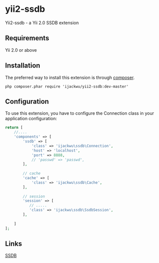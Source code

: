 # yii2-ssdb #

Yii2-ssdb - a Yii 2.0 SSDB extension

## Requirements ##

Yii 2.0 or above

## Installation ##

The preferred way to install this extension is through [composer](http://getcomposer.org/download/).
```
php composer.phar require 'ijackwu/yii2-ssdb:dev-master'
```


## Configuration ##

To use this extension, you have to configure the Connection class in your application configuration:

```php
return [
    //....
    'components' => [
        'ssdb' => [
            'class' => 'ijackwu\ssdb\Connection',
            'host' => 'localhost',
            'port' => 8888,
            // 'passwd' => 'passwd',
        ],
        
        // cache
        'cache' => [
            'class' => 'ijackwu\ssdb\Cache',
        ],
        
        // session
        'session' => [
           // .....
           'class' => 'ijackwu\ssdb\SsdbSession',
        ],
        
    ]
];
```




## Links ##

[SSDB](http://ssdb.io/)

